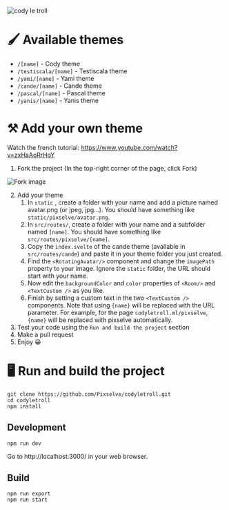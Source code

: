 ![cody le troll](https://imgur.com/eFv8MYD.png)

# 🖌 Available themes

- `/[name]` - Cody theme
- `/testiscala/[name]` - Testiscala theme
- `/yami/[name]` - Yami theme
- `/cande/[name]` - Cande theme
- `/pascal/[name]` - Pascal theme
- `/yanis/[name]` - Yanis theme

# ⚒ Add your own theme

Watch the french tutorial: https://www.youtube.com/watch?v=zxHaAoRrHoY

1. Fork the project (In the top-right corner of the page, click Fork)
   
![Fork image](https://docs.github.com/assets/images/help/repository/fork_button.jpg)

2. Add your theme
   1. In `static` , create a folder with your name and add a picture named avatar.png (or jpeg, jpg...). You should have something like `static/pixselve/avatar.png`.
   2. In `src/routes/`, create a folder with your name and a subfolder named `[name]`. You should have something like `src/routes/pixselve/[name]`.
   3. Copy the `index.svelte` of the cande theme (available in `src/routes/cande`) and paste it in your theme folder you just created.
   4. Find the `<RotatingAvatar/>` component and change the `imagePath` property to your image. Ignore the `static` folder, the URL should start with your name.
   5. Now edit the `backgroundColor` and `color` properties of `<Room/>` and `<TextCustom />` as you like.
   6. Finish by setting a custom text in the two `<TextCustom />` components. Note that using `{name}` will be replaced with the URL parameter. For example, for the page `codyletroll.ml/pixselve`, `{name}` will be replaced with pixselve automatically.
3. Test your code using the `Run and build the project` section
4. Make a pull request
5. Enjoy 😁

# 🖥 Run and build the project
```shell
git clone https://github.com/Pixselve/codyletroll.git
cd codyletroll
npm install
```
## Development 


```shell
npm run dev
```

Go to http://localhost:3000/ in your web browser.


## Build
```shell
npm run export
npm run start
```

